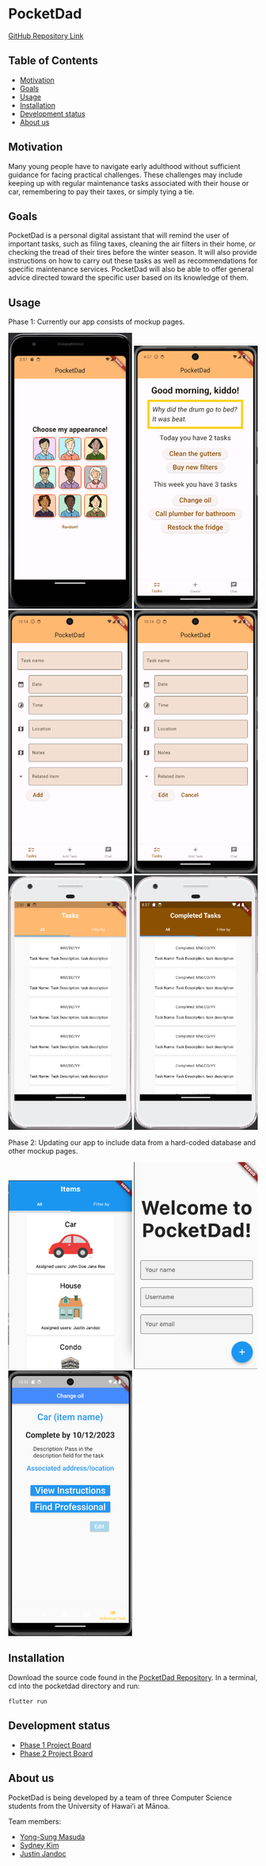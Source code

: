 # PocketDad
[GitHub Repository Link](https://github.com/PocketDad/pocketdad)

## Table of Contents
* [Motivation](#motivation)
* [Goals](#goals)
* [Usage](#usage)
* [Installation](#installation)
* [Development status](#development-status)
* [About us](#about-us)

## Motivation
Many young people have to navigate early adulthood without sufficient guidance for facing practical challenges. 
These challenges may include keeping up with regular maintenance tasks associated with their house or car, remembering to pay their taxes, or simply tying a tie.


## Goals
PocketDad is a personal digital assistant that will remind the user of important tasks, such as filing taxes, cleaning the air filters in their home, or checking the tread of their tires before the winter season.
It will also provide instructions on how to carry out these tasks as well as recommendations for specific maintenance services.
PocketDad will also be able to offer general advice directed toward the specific user based on its knowledge of them.


## Usage
Phase 1: Currently our app consists of mockup pages.

<img src="doc/chooseavatar.png" style="width: 250px">

<img src="doc/checkin-mockup.png" style="width: 250px">

<img src="doc/add-task-mockup.png" style="width: 250px">

<img src="doc/edit-task-mockup.png" style="width: 250px">

<img src="doc/tasks-mockup.png" style="width: 250px">

<img src="doc/completed-tasks-mockup.png" style="width: 250px">

Phase 2: Updating our app to include data from a hard-coded database and other mockup pages.

<img src="doc/itemspagewithdata.png" style="width: 250px">

<img src="doc/onboarding.png" style="width: 250px">

<img src="doc/individual-task.png" style="width: 250px">

## Installation
Download the source code found in the [PocketDad Repository](https://github.com/PocketDad/pocketdad).
In a terminal, cd into the pocketdad directory and run:
```
flutter run
```

## Development status
* [Phase 1 Project Board](https://github.com/orgs/PocketDad/projects/1)
* [Phase 2 Project Board](https://github.com/orgs/PocketDad/projects/2)

## About us
PocketDad is being developed by a team of three Computer Science students from the University of Hawaiʻi at Mānoa.

Team members:
* [Yong-Sung Masuda](https://github.com/yongsungm)
* [Sydney Kim](https://github.com/kimsyd)
* [Justin Jandoc](https://github.com/justinjandoc)
